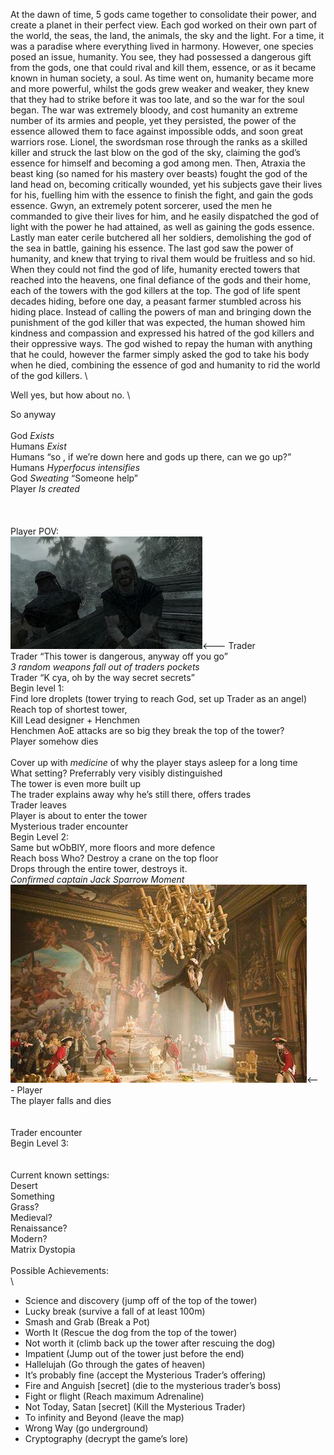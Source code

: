At the dawn of time, 5 gods came together to consolidate their power, and create a planet in their perfect view. Each god worked on their own part of the world, the seas, the land, the animals, the sky and the light. For a time, it was a paradise where everything lived in harmony. However, one species posed an issue, humanity. You see, they had possessed a dangerous gift from the gods, one that could rival and kill them, essence, or as it became known in human society, a soul. As time went on, humanity became more and more powerful, whilst the gods grew weaker and weaker, they knew that they had to strike before it was too late, and so the war for the soul began. The war was extremely bloody, and cost humanity an extreme number of its armies and people, yet they persisted, the power of the essence allowed them to face against impossible odds, and soon great warriors rose. Lionel, the swordsman rose through the ranks as a skilled killer and struck the last blow on the god of the sky, claiming the god’s essence for himself and becoming a god among men. Then, Atraxia the beast king (so named for his mastery over beasts) fought the god of the land head on, becoming critically wounded, yet his subjects gave their lives for his, fuelling him with the essence to finish the fight, and gain the gods essence. Gwyn, an extremely potent sorcerer, used the men he commanded to give their lives for him, and he easily dispatched the god of light with the power he had attained, as well as gaining the gods essence. Lastly man eater cerile butchered all her soldiers, demolishing the god of the sea in battle, gaining his essence. The last god saw the power of humanity, and knew that trying to rival them would be fruitless and so hid. When they could not find the god of life, humanity erected towers that reached into the heavens, one final defiance of the gods and their home, each of the towers with the god killers at the top. The god of life spent decades hiding, before one day, a peasant farmer stumbled across his hiding place. Instead of calling the powers of man and bringing down the punishment of the god killer that was expected, the human showed him kindness and compassion and expressed his hatred of the god killers and their oppressive ways. The god wished to repay the human with anything that he could, however the farmer simply asked the god to take his body when he died, combining the essence of god and humanity to rid the world of the god killers. \

Well yes, but how about no. \

So anyway \
 \
God *Exists* \
Humans *Exist* \
Humans “so , if we’re down here and gods up there, can we go up?” \
Humans *Hyperfocus intensifies* \
God *Sweating* “Someone help” \
Player *Is created* \
 \
 \
 \
Player POV: \
![Trader](https://github.com/Danieljb5/Babylon-Wiki-Source/blob/main/assets/Funny%20Trader.png?raw=true)<--- Trader \
Trader “This tower is dangerous, anyway off you go” \
*3 random weapons fall out of traders pockets* \
Trader “K cya, oh by the way secret secrets” \
Begin level 1: \
Find lore droplets (tower trying to reach God, set up Trader as an angel) \
Reach top of shortest tower, \
Kill Lead designer + Henchmen \
Henchmen AoE attacks are so big they break the top of the tower? \
Player somehow dies \
 \
Cover up with *medicine* of why the player stays asleep for a long time \
What setting? Preferrably very visibly distinguished \
The tower is even more built up \
The trader explains away why he’s still there, offers trades \
Trader leaves \
Player is about to enter the tower \
Mysterious trader encounter \
Begin Level 2: \
Same but wObBlY, more floors and more defence \
Reach boss Who? Destroy a crane on the top floor \
Drops through the entire tower, destroys it. \
*Confirmed captain Jack Sparrow Moment* \
![Falling](https://github.com/Danieljb5/Babylon-Wiki-Source/blob/main/assets/Funny%20Fall.png?raw=true)<--- Player \
The player falls and dies \
\
\
Trader encounter \
Begin Level 3: \
\
\
Current known settings: \
Desert \
Something \
Grass? \
Medieval? \
Renaissance? \
Modern? \
Matrix Dystopia \
\
Possible Achievements: \
\
- Science and discovery (jump off of the top of the tower)
- Lucky break (survive a fall of at least 100m)
- Smash and Grab (Break a Pot)
- Worth It (Rescue the dog from the top of the tower)
- Not worth it (climb back up the tower after rescuing the dog)
- Impatient (Jump out of the tower just before the end)
- Hallelujah (Go through the gates of heaven)
- It’s probably fine (accept the Mysterious Trader’s offering)
- Fire and Anguish [secret] (die to the mysterious trader’s boss)
- Fight or flight (Reach maximum Adrenaline)
- Not Today, Satan [secret] (Kill the Mysterious Trader)
- To infinity and Beyond (leave the map)
- Wrong Way (go underground)
- Cryptography (decrypt the game’s lore)
